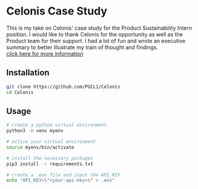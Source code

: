 # Celonis Case Study

This is my take on Celonis' case study for the Product Sustainability Intern position. I would like to thank Celonis for the opportunity as well as the Product team for their support. I had a lot of fun and wrote an executive summary to better illustrate my train of thought and findings.<br>[click here for more information](https://github.com/PGCL1/Celonis/blob/main/executiveSummary.md)

## Installation

```bash
git clone https://github.com/PGCL1/Celonis
cd Celonis
```

## Usage

```bash
# create a python virtual environment
python3 -m venv myenv

# active your virtual environment
source myenv/bin/activate

# install the necessary packages
pip3 install -r requirements.txt

# create a .env file and input the API_KEY
echo "API_KEY=\"<your-api-key>\" > .env"
```
